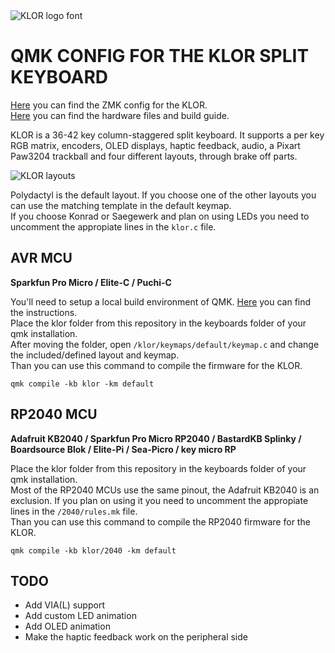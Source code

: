 <picture>
  <source media="(prefers-color-scheme: dark)" srcset="/docs/images/klor-font-logo-dark.svg">
  <source media="(prefers-color-scheme: light)" srcset="/docs/images/klor-font-logo-bright.svg">
  <img alt="KLOR logo font" src="/docs/images/klor-font-logo-bright.svg">
</picture>

# QMK CONFIG FOR THE KLOR SPLIT KEYBOARD

[Here](https://github.com/GEIGEIGEIST/zmk-config-klor) you can find the ZMK config for the KLOR.\
[Here](https://github.com/GEIGEIGEIST/klor) you can find the hardware files and build guide.

KLOR is a 36-42 key column-staggered split keyboard. It supports a per key RGB matrix, encoders, OLED displays, haptic feedback, audio, a Pixart Paw3204 trackball and four different layouts, through brake off parts.

![KLOR layouts](/docs/images/klor-layouts.svg)

Polydactyl is the default layout. If you choose one of the other layouts you can use the matching template in the default keymap.\
If you choose Konrad or Saegewerk and plan on using LEDs you need to uncomment the appropiate lines in the `klor.c` file.

## AVR MCU

**Sparkfun Pro Micro / Elite-C / Puchi-C**

You'll need to setup a local build environment of QMK. [Here](https://docs.qmk.fm/) you can find the instructions.\
Place the klor folder from this repository in the keyboards folder of your qmk installation.\
After moving the folder, open `/klor/keymaps/default/keymap.c` and change the included/defined layout and keymap. \
Than you can use this command to compile the firmware for the KLOR.

`qmk compile -kb klor -km default`

## RP2040 MCU

**Adafruit KB2040 / Sparkfun Pro Micro RP2040 / BastardKB Splinky / Boardsource Blok / Elite-Pi / Sea-Picro / key micro RP**

Place the klor folder from this repository in the keyboards folder of your qmk installation.\
Most of the RP2040 MCUs use the same pinout, the Adafruit KB2040 is an exclusion. If you plan on using it you need to uncomment the appropiate lines in the `/2040/rules.mk` file.\
Than you can use this command to compile the RP2040 firmware for the KLOR.

`qmk compile -kb klor/2040 -km default`

## TODO

- Add VIA(L) support
- Add custom LED animation
- Add OLED animation
- Make the haptic feedback work on the peripheral side
